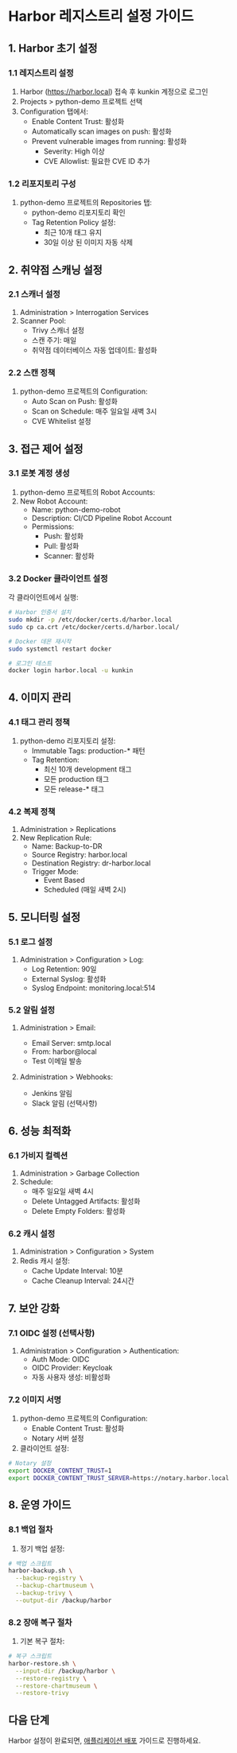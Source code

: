# Harbor 레지스트리 설정 가이드

## 1. Harbor 초기 설정

### 1.1 레지스트리 설정
1. Harbor (https://harbor.local) 접속 후 kunkin 계정으로 로그인
2. Projects > python-demo 프로젝트 선택
3. Configuration 탭에서:
   - Enable Content Trust: 활성화
   - Automatically scan images on push: 활성화
   - Prevent vulnerable images from running: 활성화
     - Severity: High 이상
     - CVE Allowlist: 필요한 CVE ID 추가

### 1.2 리포지토리 구성
1. python-demo 프로젝트의 Repositories 탭:
   - python-demo 리포지토리 확인
   - Tag Retention Policy 설정:
     - 최근 10개 태그 유지
     - 30일 이상 된 이미지 자동 삭제

## 2. 취약점 스캐닝 설정

### 2.1 스캐너 설정
1. Administration > Interrogation Services
2. Scanner Pool:
   - Trivy 스캐너 설정
   - 스캔 주기: 매일
   - 취약점 데이터베이스 자동 업데이트: 활성화

### 2.2 스캔 정책
1. python-demo 프로젝트의 Configuration:
   - Auto Scan on Push: 활성화
   - Scan on Schedule: 매주 일요일 새벽 3시
   - CVE Whitelist 설정

## 3. 접근 제어 설정

### 3.1 로봇 계정 생성
1. python-demo 프로젝트의 Robot Accounts:
2. New Robot Account:
   - Name: python-demo-robot
   - Description: CI/CD Pipeline Robot Account
   - Permissions:
     - Push: 활성화
     - Pull: 활성화
     - Scanner: 활성화

### 3.2 Docker 클라이언트 설정
각 클라이언트에서 실행:
```bash
# Harbor 인증서 설치
sudo mkdir -p /etc/docker/certs.d/harbor.local
sudo cp ca.crt /etc/docker/certs.d/harbor.local/

# Docker 데몬 재시작
sudo systemctl restart docker

# 로그인 테스트
docker login harbor.local -u kunkin
```

## 4. 이미지 관리

### 4.1 태그 관리 정책
1. python-demo 리포지토리 설정:
   - Immutable Tags: production-* 패턴
   - Tag Retention:
     - 최신 10개 development 태그
     - 모든 production 태그
     - 모든 release-* 태그

### 4.2 복제 정책
1. Administration > Replications
2. New Replication Rule:
   - Name: Backup-to-DR
   - Source Registry: harbor.local
   - Destination Registry: dr-harbor.local
   - Trigger Mode: 
     - Event Based
     - Scheduled (매일 새벽 2시)

## 5. 모니터링 설정

### 5.1 로그 설정
1. Administration > Configuration > Log:
   - Log Retention: 90일
   - External Syslog: 활성화
   - Syslog Endpoint: monitoring.local:514

### 5.2 알림 설정
1. Administration > Email:
   - Email Server: smtp.local
   - From: harbor@local
   - Test 이메일 발송

2. Administration > Webhooks:
   - Jenkins 알림
   - Slack 알림 (선택사항)

## 6. 성능 최적화

### 6.1 가비지 컬렉션
1. Administration > Garbage Collection
2. Schedule:
   - 매주 일요일 새벽 4시
   - Delete Untagged Artifacts: 활성화
   - Delete Empty Folders: 활성화

### 6.2 캐시 설정
1. Administration > Configuration > System
2. Redis 캐시 설정:
   - Cache Update Interval: 10분
   - Cache Cleanup Interval: 24시간

## 7. 보안 강화

### 7.1 OIDC 설정 (선택사항)
1. Administration > Configuration > Authentication:
   - Auth Mode: OIDC
   - OIDC Provider: Keycloak
   - 자동 사용자 생성: 비활성화

### 7.2 이미지 서명
1. python-demo 프로젝트의 Configuration:
   - Enable Content Trust: 활성화
   - Notary 서버 설정
2. 클라이언트 설정:
```bash
# Notary 설정
export DOCKER_CONTENT_TRUST=1
export DOCKER_CONTENT_TRUST_SERVER=https://notary.harbor.local
```

## 8. 운영 가이드

### 8.1 백업 절차
1. 정기 백업 설정:
```bash
# 백업 스크립트
harbor-backup.sh \
  --backup-registry \
  --backup-chartmuseum \
  --backup-trivy \
  --output-dir /backup/harbor
```

### 8.2 장애 복구 절차
1. 기본 복구 절차:
```bash
# 복구 스크립트
harbor-restore.sh \
  --input-dir /backup/harbor \
  --restore-registry \
  --restore-chartmuseum \
  --restore-trivy
```

## 다음 단계
Harbor 설정이 완료되면, [애플리케이션 배포](./08-application-deployment.md) 가이드로 진행하세요.